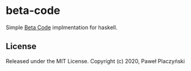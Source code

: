 # beta-code

Simple [Beta Code](https://en.wikipedia.org/wiki/Beta_Code) implmentation for haskell.

## License
Released under the MIT License. Copyright (c) 2020, Paweł Placzyński
